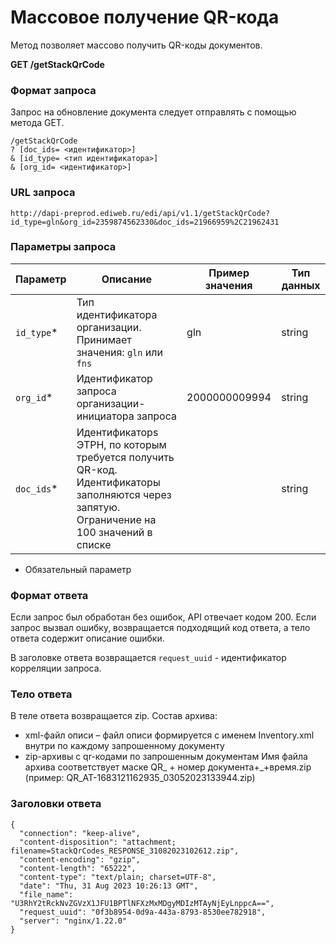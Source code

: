 # Массовое получение QR-кода

Метод позволяет массово получить QR-коды документов. 

**GET /getStackQrCode**

### Формат запроса

Запрос на обновление документа следует отправлять с помощью метода GET. 
```
/getStackQrCode
? [doc_ids= <идентификатор>]
& [id_type= <тип идентификатора>]
& [org_id= <идентификатор>]
```

### URL запроса 
```
http://dapi-preprod.ediweb.ru/edi/api/v1.1/getStackQrCode?id_type=gln&org_id=2359874562330&doc_ids=21966959%2C21962431
```

### Параметры запроса

| Параметр              | Описание                                                                                                                                                  | Пример значения                  | Тип данных  |
|-----------------------|----------------------------------------------------------------------------------------------------------------------------------------------------------|----------------------------------|-------------|
| `id_type`*            | Тип идентификатора организации. Принимает значения: `gln` или `fns`                                                                                   | gln                            | string      |
| `org_id`*             | Идентификатор запроса организации-инициатора запроса                                                                                                    | 2000000009994                  | string      |
| `doc_ids`*      | Идентификаторs ЭТРН, по которым требуется получить QR-код. Идентификаторы заполняются через запятую. Ограничение на 100 значений в списке           |                   | string      |                                                    | 2019-04-02                     | date-time   |
* Обязательный параметр

### Формат ответа

Если запрос был обработан без ошибок, API отвечает кодом 200. Если запрос вызвал ошибку, возвращается подходящий код ответа, а тело ответа содержит описание ошибки.

В заголовке ответа возвращается  `request_uuid` - идентификатор корреляции запроса.
### Тело ответа

В теле ответа возвращается zip. Состав архива: 

* xml-файл описи – файл описи формируется с именем Inventory.xml внутри по каждому запрошенному документу
* zip-архивы с qr-кодами по запрошенным документам
Имя файла архива соответствует маске QR_ + номер документа+_+время.zip (пример: QR_AT-1683121162935_03052023133944.zip)

### Заголовки ответа
```
{
  "connection": "keep-alive",
  "content-disposition": "attachment; filename=StackQrCodes_RESPONSE_31082023102612.zip",
  "content-encoding": "gzip",
  "content-length": "65222",
  "content-type": "text/plain; charset=UTF-8",
  "date": "Thu, 31 Aug 2023 10:26:13 GMT",
  "file_name": "U3RhY2tRckNvZGVzX1JFU1BPTlNFXzMxMDgyMDIzMTAyNjEyLnppcA==",
  "request_uuid": "0f3b8954-0d9a-443a-8793-8530ee782918",
  "server": "nginx/1.22.0"
}
```